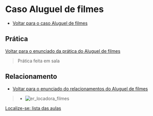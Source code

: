 # Caso Aluguel de filmes

- [Voltar para o caso Aluguel de filmes](https://github.com/tmenegaz/db_dendezeiros/blob/master/assunto/ansRequisitos.md#aluguel-de-filmes)

## Prática

[Voltar para o enunciado da prática do Aluguel de filmes](https://github.com/tmenegaz/db_dendezeiros/blob/master/assunto/ansRequisitos.md#pratica)

> Prática feita em sala

## Relacionamento

- [Voltar para o enunciado do relacionamentos do Aluguel de filmes](https://github.com/tmenegaz/db_dendezeiros/blob/master/assunto/ansRequisitos.md#relacionamento)

> - ![er_locadora_filmes](img/er_locadora_filmes.png "er_locadora_filmes")

[Localize-se: lista das aulas](https://github.com/tmenegaz/db_dendezeiros/blob/master/assunto/lista.md#lista-de-aulas)